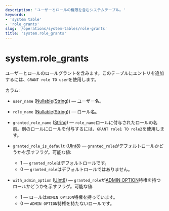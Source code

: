 ```yaml
---
description: 'ユーザーとロールの権限を含むシステムテーブル。'
keywords:
- 'system table'
- 'role_grants'
slug: '/operations/system-tables/role-grants'
title: 'system.role_grants'
---
```





# system.role_grants

ユーザーとロールのロールグラントを含みます。このテーブルにエントリを追加するには、`GRANT role TO user`を使用します。

カラム:

- `user_name` ([Nullable](../../sql-reference/data-types/nullable.md)([String](../../sql-reference/data-types/string.md))) — ユーザー名。

- `role_name` ([Nullable](../../sql-reference/data-types/nullable.md)([String](../../sql-reference/data-types/string.md))) — ロール名。

- `granted_role_name` ([String](../../sql-reference/data-types/string.md)) — `role_name`ロールに付与されたロールの名前。別のロールにロールを付与するには、`GRANT role1 TO role2`を使用します。

- `granted_role_is_default` ([UInt8](/sql-reference/data-types/int-uint#integer-ranges)) — `granted_role`がデフォルトロールかどうかを示すフラグ。可能な値:
    - 1 — `granted_role`はデフォルトロールです。
    - 0 — `granted_role`はデフォルトロールではありません。

- `with_admin_option` ([UInt8](/sql-reference/data-types/int-uint#integer-ranges)) — `granted_role`が[ADMIN OPTION](/sql-reference/statements/grant#admin-option)特権を持つロールかどうかを示すフラグ。可能な値:
    - 1 — ロールは`ADMIN OPTION`特権を持っています。
    - 0 — `ADMIN OPTION`特権を持たないロールです。
